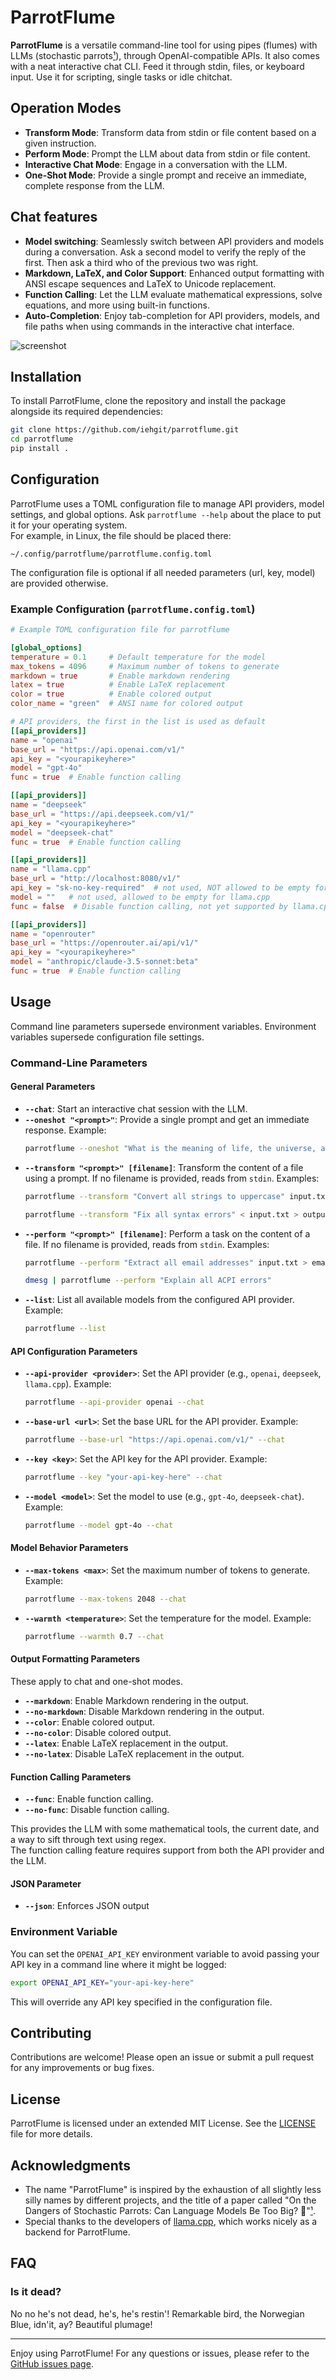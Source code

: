 # ParrotFlume

**ParrotFlume** is a versatile command-line tool for using pipes (flumes) with LLMs (stochastic parrots[¹](https://dl.acm.org/doi/10.1145/3442188.3445922)), through OpenAI-compatible APIs. It also comes with a neat interactive chat CLI. Feed it through stdin, files, or keyboard input. Use it for scripting, single tasks or idle chitchat.

## Operation Modes

- **Transform Mode**: Transform data from stdin or file content based on a given instruction.
- **Perform Mode**: Prompt the LLM about data from stdin or file content.
- **Interactive Chat Mode**: Engage in a conversation with the LLM.
- **One-Shot Mode**: Provide a single prompt and receive an immediate, complete response from the LLM.

## Chat features
- **Model switching**: Seamlessly switch between API providers and models during a conversation. Ask a second model to verify the reply of the first. Then ask a third who of the previous two was right.
- **Markdown, LaTeX, and Color Support**: Enhanced output formatting with ANSI escape sequences and LaTeX to Unicode replacement.
- **Function Calling**: Let the LLM evaluate mathematical expressions, solve equations, and more using built-in functions.
- **Auto-Completion**: Enjoy tab-completion for API providers, models, and file paths when using commands in the interactive chat interface.

![screenshot](screenshot.png)

## Installation
To install ParrotFlume, clone the repository and install the package alongside its required dependencies:

```bash
git clone https://github.com/iehgit/parrotflume.git
cd parrotflume
pip install .
```

## Configuration

ParrotFlume uses a TOML configuration file to manage API providers, model settings, and global options.
Ask `parrotflume --help` about the place to put it for your operating system.  
For example, in Linux, the file should be placed there:
```
~/.config/parrotflume/parrotflume.config.toml
```
The configuration file is optional if all needed parameters (url, key, model) are provided otherwise.

### Example Configuration (`parrotflume.config.toml`)

```toml
# Example TOML configuration file for parrotflume

[global_options]
temperature = 0.1     # Default temperature for the model
max_tokens = 4096     # Maximum number of tokens to generate
markdown = true       # Enable markdown rendering
latex = true          # Enable LaTeX replacement
color = true          # Enable colored output
color_name = "green"  # ANSI name for colored output

# API providers, the first in the list is used as default
[[api_providers]]
name = "openai"
base_url = "https://api.openai.com/v1/"
api_key = "<yourapikeyhere>"
model = "gpt-4o"
func = true  # Enable function calling

[[api_providers]]
name = "deepseek"
base_url = "https://api.deepseek.com/v1/"
api_key = "<yourapikeyhere>"
model = "deepseek-chat"
func = true  # Enable function calling

[[api_providers]]
name = "llama.cpp"
base_url = "http://localhost:8080/v1/"
api_key = "sk-no-key-required"  # not used, NOT allowed to be empty for llama.cpp
model = ""   # not used, allowed to be empty for llama.cpp
func = false  # Disable function calling, not yet supported by llama.cpp

[[api_providers]]
name = "openrouter"
base_url = "https://openrouter.ai/api/v1/"
api_key = "<yourapikeyhere>"
model = "anthropic/claude-3.5-sonnet:beta"
func = true  # Enable function calling
```

## Usage

Command line parameters supersede environment variables. Environment variables supersede configuration file settings.

### Command-Line Parameters

#### General Parameters
- **`--chat`**: Start an interactive chat session with the LLM.
- **`--oneshot "<prompt>"`**: Provide a single prompt and get an immediate response. Example:
  ```bash
  parrotflume --oneshot "What is the meaning of life, the universe, and everything?"
  ```
- **`--transform "<prompt>" [filename]`**: Transform the content of a file using a prompt. If no filename is provided, reads from `stdin`. Examples:
  ```bash
  parrotflume --transform "Convert all strings to uppercase" input.txt 
  ```
  ```bash
  parrotflume --transform "Fix all syntax errors" < input.txt > output.txt
  ```
- **`--perform "<prompt>" [filename]`**: Perform a task on the content of a file. If no filename is provided, reads from `stdin`. Examples:
  ```bash
  parrotflume --perform "Extract all email addresses" input.txt > emails.txt
  ```
  ```bash
  dmesg | parrotflume --perform "Explain all ACPI errors" 
  ```
- **`--list`**: List all available models from the configured API provider. Example:
  ```bash
  parrotflume --list
  ```

#### API Configuration Parameters
- **`--api-provider <provider>`**: Set the API provider (e.g., `openai`, `deepseek`, `llama.cpp`). Example:
  ```bash
  parrotflume --api-provider openai --chat
  ```
- **`--base-url <url>`**: Set the base URL for the API provider. Example:
  ```bash
  parrotflume --base-url "https://api.openai.com/v1/" --chat
  ```
- **`--key <key>`**: Set the API key for the API provider. Example:
  ```bash
  parrotflume --key "your-api-key-here" --chat
  ```
- **`--model <model>`**: Set the model to use (e.g., `gpt-4o`, `deepseek-chat`). Example:
  ```bash
  parrotflume --model gpt-4o --chat
  ```

#### Model Behavior Parameters
- **`--max-tokens <max>`**: Set the maximum number of tokens to generate. Example:
  ```bash
  parrotflume --max-tokens 2048 --chat
  ```
- **`--warmth <temperature>`**: Set the temperature for the model. Example:
  ```bash
  parrotflume --warmth 0.7 --chat
  ```

#### Output Formatting Parameters
These apply to chat and one-shot modes.

- **`--markdown`**: Enable Markdown rendering in the output.
- **`--no-markdown`**: Disable Markdown rendering in the output.
- **`--color`**: Enable colored output.
- **`--no-color`**: Disable colored output.
- **`--latex`**: Enable LaTeX replacement in the output.
- **`--no-latex`**: Disable LaTeX replacement in the output. 

#### Function Calling Parameters

- **`--func`**: Enable function calling.
- **`--no-func`**: Disable function calling.

This provides the LLM with some mathematical tools, the current date, and a way to sift through text using regex.  
The function calling feature requires support from both the API provider and the LLM.

#### JSON Parameter

- **`--json`**: Enforces JSON output

### Environment Variable

You can set the `OPENAI_API_KEY` environment variable to avoid passing your API key in a command line where it might be logged:

```bash
export OPENAI_API_KEY="your-api-key-here"
```

This will override any API key specified in the configuration file.

## Contributing

Contributions are welcome! Please open an issue or submit a pull request for any improvements or bug fixes.

## License

ParrotFlume is licensed under an extended MIT License. See the [LICENSE](LICENSE) file for more details.

## Acknowledgments

- The name "ParrotFlume" is inspired by the exhaustion of all slightly less silly names by different projects, and the title of a paper called "On the Dangers of Stochastic Parrots: Can Language Models Be Too Big? 🦜"[¹](https://dl.acm.org/doi/10.1145/3442188.3445922).
- Special thanks to the developers of [llama.cpp](https://github.com/ggerganov/llama.cpp), which works nicely as a backend for ParrotFlume.

## FAQ

### Is it dead?

No no he's not dead, he's, he's restin'! Remarkable bird, the Norwegian Blue, idn'it, ay? Beautiful plumage!

---

Enjoy using ParrotFlume! For any questions or issues, please refer to the [GitHub issues page](https://github.com/iehgit/parrotflume/issues).